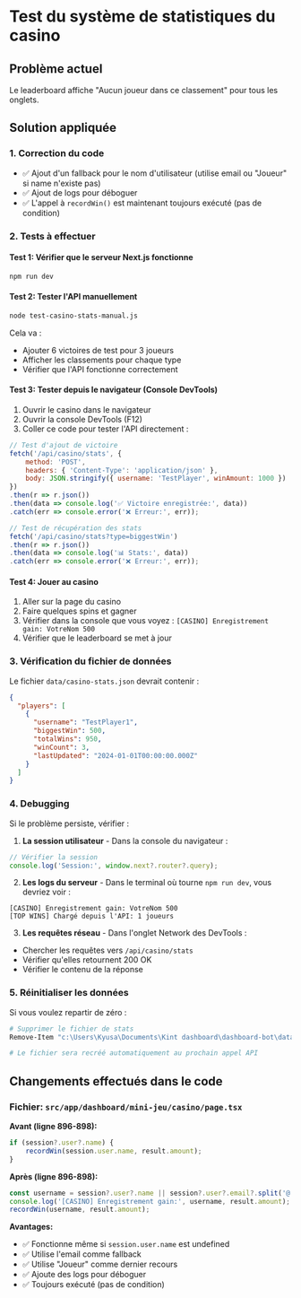 # Test du système de statistiques du casino

## Problème actuel
Le leaderboard affiche "Aucun joueur dans ce classement" pour tous les onglets.

## Solution appliquée

### 1. Correction du code
- ✅ Ajout d'un fallback pour le nom d'utilisateur (utilise email ou "Joueur" si name n'existe pas)
- ✅ Ajout de logs pour déboguer
- ✅ L'appel à `recordWin()` est maintenant toujours exécuté (pas de condition)

### 2. Tests à effectuer

#### Test 1: Vérifier que le serveur Next.js fonctionne
```bash
npm run dev
```

#### Test 2: Tester l'API manuellement
```bash
node test-casino-stats-manual.js
```

Cela va :
- Ajouter 6 victoires de test pour 3 joueurs
- Afficher les classements pour chaque type
- Vérifier que l'API fonctionne correctement

#### Test 3: Tester depuis le navigateur (Console DevTools)

1. Ouvrir le casino dans le navigateur
2. Ouvrir la console DevTools (F12)
3. Coller ce code pour tester l'API directement :

```javascript
// Test d'ajout de victoire
fetch('/api/casino/stats', {
    method: 'POST',
    headers: { 'Content-Type': 'application/json' },
    body: JSON.stringify({ username: 'TestPlayer', winAmount: 1000 })
})
.then(r => r.json())
.then(data => console.log('✅ Victoire enregistrée:', data))
.catch(err => console.error('❌ Erreur:', err));

// Test de récupération des stats
fetch('/api/casino/stats?type=biggestWin')
.then(r => r.json())
.then(data => console.log('📊 Stats:', data))
.catch(err => console.error('❌ Erreur:', err));
```

#### Test 4: Jouer au casino
1. Aller sur la page du casino
2. Faire quelques spins et gagner
3. Vérifier dans la console que vous voyez : `[CASINO] Enregistrement gain: VotreNom 500`
4. Vérifier que le leaderboard se met à jour

### 3. Vérification du fichier de données

Le fichier `data/casino-stats.json` devrait contenir :
```json
{
  "players": [
    {
      "username": "TestPlayer1",
      "biggestWin": 500,
      "totalWins": 950,
      "winCount": 3,
      "lastUpdated": "2024-01-01T00:00:00.000Z"
    }
  ]
}
```

### 4. Debugging

Si le problème persiste, vérifier :

1. **La session utilisateur** - Dans la console du navigateur :
```javascript
// Vérifier la session
console.log('Session:', window.next?.router?.query);
```

2. **Les logs du serveur** - Dans le terminal où tourne `npm run dev`, vous devriez voir :
```
[CASINO] Enregistrement gain: VotreNom 500
[TOP WINS] Chargé depuis l'API: 1 joueurs
```

3. **Les requêtes réseau** - Dans l'onglet Network des DevTools :
- Chercher les requêtes vers `/api/casino/stats`
- Vérifier qu'elles retournent 200 OK
- Vérifier le contenu de la réponse

### 5. Réinitialiser les données

Si vous voulez repartir de zéro :
```bash
# Supprimer le fichier de stats
Remove-Item "c:\Users\Kyusa\Documents\Kint dashboard\dashboard-bot\data\casino-stats.json"

# Le fichier sera recréé automatiquement au prochain appel API
```

## Changements effectués dans le code

### Fichier: `src/app/dashboard/mini-jeu/casino/page.tsx`

**Avant (ligne 896-898):**
```typescript
if (session?.user?.name) {
    recordWin(session.user.name, result.amount);
}
```

**Après (ligne 896-898):**
```typescript
const username = session?.user?.name || session?.user?.email?.split('@')[0] || 'Joueur';
console.log('[CASINO] Enregistrement gain:', username, result.amount);
recordWin(username, result.amount);
```

**Avantages:**
- ✅ Fonctionne même si `session.user.name` est undefined
- ✅ Utilise l'email comme fallback
- ✅ Utilise "Joueur" comme dernier recours
- ✅ Ajoute des logs pour déboguer
- ✅ Toujours exécuté (pas de condition)